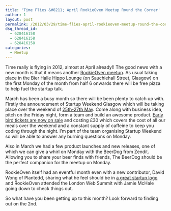 ```yaml
---
title: 'Time Flies &#8211; April RookieOven Meetup Round the Corner'
author: 1
layout: post
permalink: /2012/03/29/time-flies-april-rookieoven-meetup-round-the-corner/
dsq_thread_id:
  - 628416158
  - 628416158
  - 628416158
categories:
  - Meetup
---
```

Time really is flying in 2012, almost at April already!! The good news with a new month is that it means another [RookieOven meetup][1]. As usual taking place in the Bier Halle Hippo Lounge (on Sauchiehall Street, Glasgow) on the first Monday of the month from half 6 onwards there will be free pizza to help fuel the startup talk.

March has been a busy month so there will be been plenty to catch up with. Firstly the announcement of Startup Weekend Glasgow which will be taking place over the weekend of [25th-27th May][2]. Come along with business idea, pitch on the Friday night, form a team and build an awesome product. [Early bird tickets are now on sale][3] and costing £30 which covers the cost of all our meals over the weekend and a constant supply of caffeine to keep you coding through the night. I&#8217;m part of the team organising Startup Weekend so will be able to answer any burning questions on Monday.

Also in March we had a few product launches and new releases, one of which we can give a whirl on Monday with the BeerDog from Zendit. Allowing you to share your beer finds with friends, The BeerDog should be the perfect companion for the meetup on Monday.

RookieOven itself had an eventful month even with a new contributor, David Wong of Plantedd, sharing what he feel should be in [a great startup logo][4] and RookieOven attended the London Web Summit with Jamie McHale going down to check things out.

So what have you been getting up to this month? Look forward to finding out on the 2nd.

 [1]: http://rookieoven.com/meetup "RookieOven Meetup"
 [2]: http://glasgow.startupweekend.org "Startup Weekend Glasgow"
 [3]: http://www.eventbrite.com/event/2464750134 "Startup Weekend Glasgow Tickets"
 [4]: http://rookieoven.com/2012/03/05/making-a-first-impression/ "Making a First Impression"

